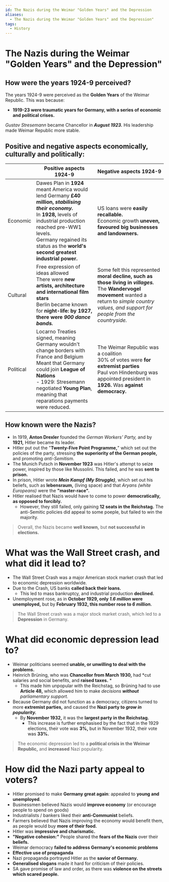 ```yaml
---
id: The Nazis during the Weimar "Golden Years" and the Depression
aliases:
  - The Nazis during the Weimar "Golden Years" and the Depression"
tags:
  - History
---
```


# The Nazis during the Weimar "Golden Years" and the Depression"

## How were the years 1924-9 perceived?

The years 1924-9 were perceived as the **Golden Years** of the Weimar Republic. This was because:

- **1919-23 were traumatic years for Germany, with a series of economic and political crises.** 

*Gustav Stresemann* became Chancellor in ***August 1923.*** His leadership made Weimar Republic more stable.

## Positive and negative aspects economically, culturally and politically:

|           | Positive aspects 1924-9                                                                                                                                                                                                                                                  | Negative aspects 1924-9                                                                                                                                                           |
| --------- | ------------------------------------------------------------------------------------------------------------------------------------------------------------------------------------------------------------------------------------------------------------------------ | --------------------------------------------------------------------------------------------------------------------------------------------------------------------------------- |
| Economic  |  Dawes Plan in **1924** meant America would lend Germany **£40 million, *stabilising their economy.*** <br> In **1928,** levels of industrial production reached pre-WW1 levels.<br>Germany regained its status as the **world's second greatest industrial power.** |US loans were **easily recallable.** <br>Economic growth **uneven, favoured big businesses and landowners.**                                                                   |
| Cultural  |Free expression of ideas allowed <br>There were **new artists, architecture and international film stars** <br>Berlin became known for **night-life: by 1927, there were *900 dance bands.***                                                                                                                                                                                                                                                                           |Some felt this represented **moral decline, such as those living in *villages.*** <br>The **Wandervogel movement** wanted a return to *simple country values, and support for people from the countryside.*                                                                                                                                                                                      |
| Political | Locarno Treaties signed, meaning Germany wouldn't change borders with France and Belgium<br>Meant that Germany could join **League of Nations**<br>- 1929: Stresemann negotiated **Young Plan**, meaning that reparations payments were reduced.                    |  The Weimar Republic was a coalition <br>30% of votes were **for extremist parties** <br>Paul von Hindenburg was appointed president in **1926.** Was **against democracy.** |

## How known were the Nazis?

- In 1919, **Anton Drexler** founded the *German Workers' Party,* and by **1921,** Hitler became its leader.
- Hitler put out the "**Twenty-Five Point Programme,**" which set out the policies of the party, stressing **the superiority of the German people,** and promoting *anti-Semitism.* 
- The Munich Putsch in **November 1923** was Hitler's attempt to seize power, inspired by those like Mussolini. This failed, and he was **sent to prison.** 
- In prison, Hitler wrote ***Mein Kampf (My Struggle)***, which set out his beliefs, such as **lebensraum,** (living space) and that *Aryans (white Europeans)* were the **"master-race".**
- Hitler realised that Nazis would have to come to power **democratically, as opposed to forcibly.** 
    - However, they still failed, only gaining **12 seats in the Reichstag.** The anti-Semitic policies did appeal to some poeple, but failed to win the majority.

> Overall, the Nazis became **well known,** but **not successful in elections.** 

# What was the Wall Street crash, and what did it lead to?

- The Wall Street Crash was a major American stock market crash that led to economic depression worldwide.
- Due to the Crash, US banks **called back their loans.** 
    - This led to mass bankruptcy, and industrial production **declined.** 
- Unemployment rose, as in **October 1929, only *1.6 million* were unemployed,** but by **February 1932, this number rose to *6 million.*** 

> The Wall Street crash was a major stock market crash, which led to a **Depression** in Germany.

# What did economic depression lead to?

- Weimar politicians seemed **unable, or unwilling to deal with the problems.** 
- Heinrich Brüning, who was **Chancellor from March 1930,** had *cut salaries and social benefits, and **raised taxes.** *
    - This made him unpopular with the Reichstag, so Brüning had to use **Article 48,** which allowed him to make *decisions **without** parliamentary support.* 
- Because Germany did not function as a democracy, citizens turned to more **extremist parties,** and caused the **Nazi party to *grow in popularity.***
    - By **November 1932,** it was the **largest party in the Reichstag.** 
        - This increase is further emphasised by the fact that in the 1929 elections, their vote was **3%,** but in November 1932, their vote was **33%.** 

> The economic depression led to a **political crisis in the Weimar Republic,** and **increased** Nazi popularity.

# How did the Nazi party appeal to voters?

- Hitler promised to make **Germany great again**: appealed to **young and unemployed**.
- Businessmen believed Nazis would **improve economy** (or encourage people to spend on goods)
- Industrialists / bankers liked their **anti-Communist** beliefs.
- Farmers believed that Nazis improving the economy would benefit them, as people would buy **more of their food.** 
- Hitler was **impressive and charismatic.**
- **"Negative cohesion:"** People shared the **fears of the Nazis** over their **beliefs.** 
- Weimar democracy **failed to address Germany's economic problems** 
- **Effective use of propaganda**
- Nazi propaganda portrayed Hitler as the **savior of Germany.** 
- **Generalised slogans** made it hard for criticism of their policies.
- SA gave promise of law and order, as there was **violence on the streets which scared people.** 

